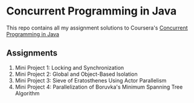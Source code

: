 # Concurrent Programming in Java

This repo contains all my assignment solutions to Coursera's [Concurrent Programming in Java](https://www.coursera.org/learn/concurrent-programming-in-java)

## Assignments

1. Mini Project 1: Locking and Synchronization
2. Mini Project 2: Global and Object-Based Isolation
3. Mini Project 3: Sieve of Eratosthenes Using Actor Parallelism
4. Mini Project 4: Parallelization of Boruvka's Minimum Spanning Tree Algorithm

